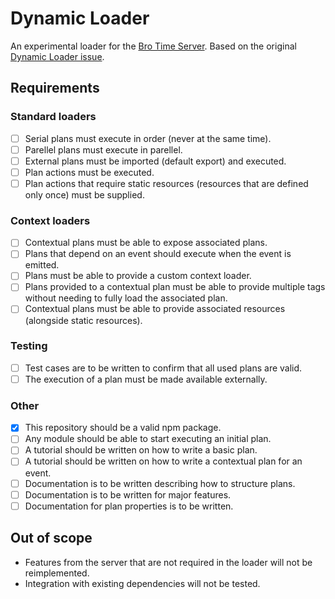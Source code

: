# Dynamic Loader
An experimental loader for the [Bro Time Server](https://github.com/Bro-Time/Bro-Time-Server). Based on the original [Dynamic Loader issue](https://github.com/Bro-Time/Bro-Time-Server/issues/562).

## Requirements

### Standard loaders

- [ ] Serial plans must execute in order (never at the same time).
- [ ] Parellel plans must execute in parellel.
- [ ] External plans must be imported (default export) and executed.
- [ ] Plan actions must be executed.
- [ ] Plan actions that require static resources (resources that are defined only once) must be supplied.

### Context loaders

- [ ] Contextual plans must be able to expose associated plans.
- [ ] Plans that depend on an event should execute when the event is emitted.
- [ ] Plans must be able to provide a custom context loader.
- [ ] Plans provided to a contextual plan must be able to provide multiple tags without needing to fully load the associated plan.
- [ ] Contextual plans must be able to provide associated resources (alongside static resources).

### Testing

- [ ] Test cases are to be written to confirm that all used plans are valid.
- [ ] The execution of a plan must be made available externally.

### Other

- [x] This repository should be a valid npm package.
- [ ] Any module should be able to start executing an initial plan.
- [ ] A tutorial should be written on how to write a basic plan.
- [ ] A tutorial should be written on how to write a contextual plan for an event.
- [ ] Documentation is to be written describing how to structure plans.
- [ ] Documentation is to be written for major features.
- [ ] Documentation for plan properties is to be written.

## Out of scope

- Features from the server that are not required in the loader will not be reimplemented.
- Integration with existing dependencies will not be tested.
